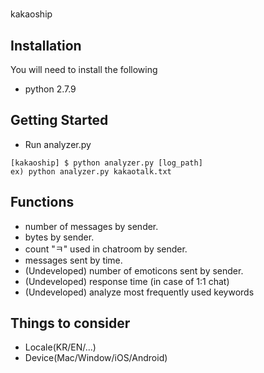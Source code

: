 #
kakaoship

Installation
--------------
You will need to install the following

  - python 2.7.9
  
Getting Started
--------------

  - Run analyzer.py
```
[kakaoship] $ python analyzer.py [log_path]
ex) python analyzer.py kakaotalk.txt
```

Functions
--------------
  - number of messages by sender.
  - bytes by sender.
  - count "ㅋ" used in chatroom by sender.
  - messages sent by time.
  - (Undeveloped) number of emoticons sent by sender.
  - (Undeveloped) response time (in case of 1:1 chat)
  - (Undeveloped) analyze most frequently used keywords
  
Things to consider
--------------
  - Locale(KR/EN/...)
  - Device(Mac/Window/iOS/Android)

